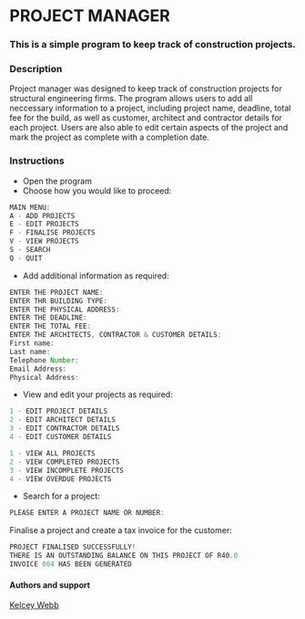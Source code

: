 # PROJECT MANAGER
### This is a simple program to keep track of construction projects.
### Description 
Project manager was designed to keep track of construction projects for structural engineering firms. The program allows users to add all neccessary information to a 
project, including project name, deadline, total fee for the build, as well as customer, architect and contractor details for each project. Users are also able to edit certain
aspects of the project and mark the project as complete with a completion date. 
### Instructions
* Open the program
* Choose how you would like to proceed:
```java
MAIN MENU:
A - ADD PROJECTS
E - EDIT PROJECTS
F - FINALISE PROJECTS
V - VIEW PROJECTS
S - SEARCH
Q - QUIT
```
* Add additional information as required:
```java
ENTER THE PROJECT NAME:
ENTER THR BUILDING TYPE:
ENTER THE PHYSICAL ADDRESS:
ENTER THE DEADLINE:
ENTER THE TOTAL FEE:
ENTER THE ARCHITECTS, CONTRACTOR & CUSTOMER DETAILS:
First name:
Last name:
Telephone Number:
Email Address:
Physical Address:
```
* View and edit your projects as required:
```java
1 - EDIT PROJECT DETAILS
2 - EDIT ARCHITECT DETAILS
3 - EDIT CONTRACTOR DETAILS
4 - EDIT CUSTOMER DETAILS

1 - VIEW ALL PROJECTS
2 - VIEW COMPLETED PROJECTS
3 - VIEW INCOMPLETE PROJECTS
4 - VIEW OVERDUE PROJECTS
```
* Search for a project:
```java
PLEASE ENTER A PROJECT NAME OR NUMBER:
```
Finalise a project and create a tax invoice for the customer:
```java
PROJECT FINALISED SUCCESSFULLY!
THERE IS AN OUTSTANDING BALANCE ON THIS PROJECT OF R40.0
INVOICE 004 HAS BEEN GENERATED
```
#### Authors and support
[Kelcey Webb](https://github.com/KelceyW)
